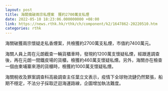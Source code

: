 ```yaml
---
layout: post
title: 海關搗破兩宗私煙案　獲約2700萬支私煙
date: 2022-05-10 18:23:06.000000000 +08:00
link: https://news.rthk.hk/rthk/ch/component/k2/1647862-20220510.htm
categories: rthk
---
```


海關破獲兩宗懷疑走私香煙案，共檢獲約2700萬支私煙，市值約7400萬元。

海關人員上周在元朗截查一輛貨櫃車時，發現約1200萬支懷疑私煙，經跟進調查後，再在元朗一間鐵皮場的貨櫃，檢獲約460萬支懷疑私煙。另外，海關亦在檢查一個由柬埔寨來港的貨櫃時，檢獲約1000萬支懷疑私煙。

海關稅收及罪案調查科高級調查主任葉立文表示，疫情下全球物流鏈仍然緊張，船期不穩定，不法分子採取迂迴海運路線，企圖增加執法難度。
